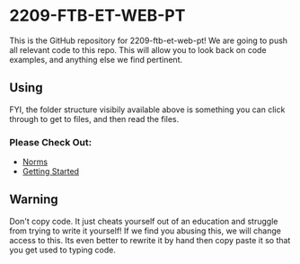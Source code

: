 # 2209-FTB-ET-WEB-PT
This is the GitHub repository for 2209-ftb-et-web-pt! We are going to push all relevant code to this repo. This will allow you to look back on code examples, and anything else we find pertinent.

## Using

FYI, the folder structure visibily available above is something you can click through to get to files, and then read the files.

### Please Check Out:

- [Norms](norms.md)
- [Getting Started](reference/getting-started.md)

## Warning

Don't copy code. It just cheats yourself out of an education and struggle from trying to write it yourself! If we find you abusing this, we will change access to this. Its even better to rewrite it by hand then copy paste it so that you get used to typing code.
